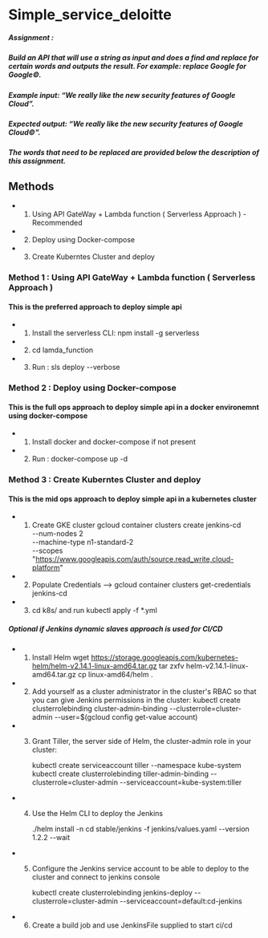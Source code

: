# Simple_service_deloitte

##### Assignment : 

##### Build an API that will use a string as input and does a find and replace for certain words and outputs the result. For example: replace Google for Google©. 
##### Example input: 	“We really like the new security features of Google Cloud”. 
##### Expected output: 	“We really like the new security features of Google Cloud©”.
##### The words that need to be replaced are provided below the description of this assignment.


## Methods 
- 1. Using API GateWay + Lambda function ( Serverless Approach ) - Recommended 
- 2. Deploy using Docker-compose 
- 3. Create Kuberntes Cluster and deploy 


### Method 1 : Using API GateWay + Lambda function ( Serverless Approach )

#### This is the preferred approach to deploy simple api 
- 1. Install the serverless CLI:   npm install -g serverless
- 2. cd lamda_function 
- 3. Run : sls deploy --verbose 


### Method 2 : Deploy using Docker-compose

#### This is the full ops approach to deploy simple api in a docker environemnt using docker-compose
- 1. Install docker and docker-compose if not present 
- 2. Run : docker-compose up -d 

### Method 3 : Create Kuberntes Cluster and deploy 

#### This is the mid ops approach to deploy simple api in a kubernetes cluster
- 1. Create GKE cluster 
		gcloud container clusters create jenkins-cd \
        --num-nodes 2 \
        --machine-type n1-standard-2 \
        --scopes "https://www.googleapis.com/auth/source.read_write,cloud-platform"
		
- 2. Populate Credentials --> gcloud container clusters get-credentials jenkins-cd
- 3. cd k8s/ and run kubectl apply -f *.yml

##### Optional if Jenkins dynamic slaves approach is used for CI/CD 
- 1. Install Helm 
		wget https://storage.googleapis.com/kubernetes-helm/helm-v2.14.1-linux-amd64.tar.gz
		tar zxfv helm-v2.14.1-linux-amd64.tar.gz
		cp linux-amd64/helm .
		
- 2. Add yourself as a cluster administrator in the cluster's RBAC so that you can give Jenkins permissions in the cluster:
		kubectl create clusterrolebinding cluster-admin-binding --clusterrole=cluster-admin --user=$(gcloud config get-value account)
		
- 3. Grant Tiller, the server side of Helm, the cluster-admin role in your cluster:

		kubectl create serviceaccount tiller --namespace kube-system
		kubectl create clusterrolebinding tiller-admin-binding --clusterrole=cluster-admin --serviceaccount=kube-system:tiller
		
- 4. Use the Helm CLI to deploy the Jenkins

		./helm install -n cd stable/jenkins -f jenkins/values.yaml --version 1.2.2 --wait		
		
- 5. Configure the Jenkins service account to be able to deploy to the cluster and connect to jenkins console

		kubectl create clusterrolebinding jenkins-deploy --clusterrole=cluster-admin --serviceaccount=default:cd-jenkins
- 6. Create a build job and use JenkinsFile supplied to start ci/cd 